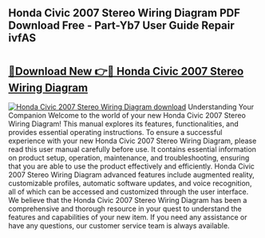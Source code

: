 ## Honda Civic 2007 Stereo Wiring Diagram PDF Download Free - Part-Yb7 User Guide Repair ivfAS

# <h2><a href="http://dfmsv88.blite.top/?on=Honda+Civic+2007+Stereo+Wiring+Diagram">🔗Download New 👉🔴 Honda Civic 2007 Stereo Wiring Diagram</a></h2>

[![Honda Civic 2007 Stereo Wiring Diagram download](https://i.imgur.com/lujVjoI.png)](http://dfmsv88.blite.top/?on=Honda+Civic+2007+Stereo+Wiring+Diagram)
Understanding Your Companion Welcome to the world of your new Honda Civic 2007 Stereo Wiring Diagram! This manual explores its features, functionalities, and provides essential operating instructions. To ensure a successful experience with your new Honda Civic 2007 Stereo Wiring Diagram, please read this user manual carefully before use. It contains essential information on product setup, operation, maintenance, and troubleshooting, ensuring that you are able to use the product effectively and efficiently. Honda Civic 2007 Stereo Wiring Diagram advanced features include augmented reality, customizable profiles, automatic software updates, and voice recognition, all of which can be accessed and customized through the user interface. We believe that the Honda Civic 2007 Stereo Wiring Diagram has been a comprehensive and thorough resource in your quest to understand the features and capabilities of your new item. If you need any assistance or have any questions, our customer service team is always available.
